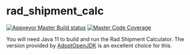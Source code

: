 # rad_shipment_calc

[![Appveyor Master Build status](https://ci.appveyor.com/api/projects/status/f4adb8ku64rojv2w/branch/master?svg=true)](https://ci.appveyor.com/project/Marcsllite/rad-shipment-calc/branch/master)
[![Master Code Coverage](https://codecov.io/gh/Marcsllite/rad_shipment_calc/branch/master/graph/badge.svg?token=VsvZwX3HBw)](https://app.codecov.io/gh/Marcsllite/rad_shipment_calc/branch/master)

You will need Java 11 to build and run the Rad Shipment Calculator.  The version provided by [AdoptOpenJDK](https://adoptopenjdk.net/) is an excellent choice for this.
